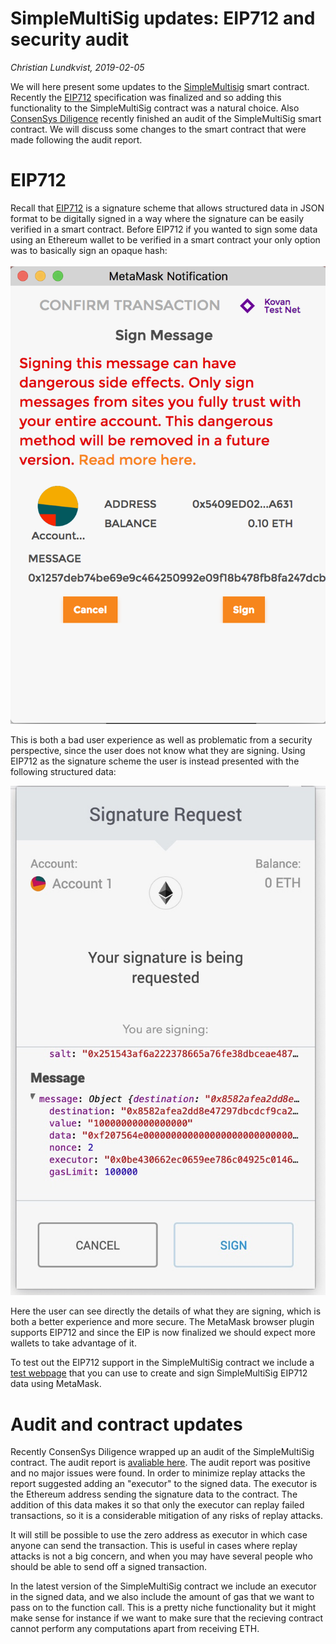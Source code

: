 # SimpleMultiSig updates: EIP712 and security audit

*Christian Lundkvist, 2019-02-05*

We will here present some updates to the [SimpleMultisig](https://github.com/christianlundkvist/simple-multisig) smart contract. Recently the [EIP712](https://eips.ethereum.org/EIPS/eip-712) specification was finalized and so adding this functionality to the SimpleMultiSig contract was a natural choice. Also [ConsenSys Diligence](https://consensys.net/diligence/) recently finished an audit of the SimpleMultiSig smart contract. We will discuss some changes to the smart contract that were made following the audit report.

# EIP712

Recall that [EIP712](https://eips.ethereum.org/EIPS/eip-712) is a signature scheme that allows structured data in JSON format to be digitally signed in a way where the signature can be easily verified in a smart contract. Before EIP712 if you wanted to sign some data using an Ethereum wallet to be verified in a smart contract your only option was to basically sign an opaque hash:

![](https://github.com/christianlundkvist/blog/blob/master/2019_02_05_simple_multisig_updates/files/metamask_no_eip712.png?raw=true)

This is both a bad user experience as well as problematic from a security perspective, since the user does not know what they are signing. Using EIP712 as the signature scheme the user is instead presented with the following structured data:

![](https://github.com/christianlundkvist/blog/blob/master/2019_02_05_simple_multisig_updates/files/metamask_eip712.png?raw=true)

Here the user can see directly the details of what they are signing, which is both a better experience and more secure. The MetaMask browser plugin supports EIP712 and since the EIP is now finalized we should expect more wallets to take advantage of it.

To test out the EIP712 support in the SimpleMultiSig contract we include a [test webpage](https://github.com/christianlundkvist/simple-multisig/blob/master/browsertest/index.html) that you can use to create and sign SimpleMultiSig EIP712 data using MetaMask.

# Audit and contract updates

Recently ConsenSys Diligence wrapped up an audit of the SimpleMultiSig contract. The audit report is [avaliable here](https://github.com/christianlundkvist/blog/blob/master/2019_02_05_simple_multisig_updates/files/multisig-diligence-audit.pdf?raw=true). The audit report was positive and no major issues were found. In order to minimize replay attacks the report suggested adding an "executor" to the signed data. The executor is the Ethereum address sending the signature data to the contract. The addition of this data makes it so that only the executor can replay failed transactions, so it is a considerable mitigation of any risks of replay attacks.

It will still be possible to use the zero address as executor in which case anyone can send the transaction. This is useful in cases where replay attacks is not a big concern, and when you may have several people who should be able to send off a signed transaction.

In the latest version of the SimpleMultiSig contract we include an executor in the signed data, and we also include the amount of gas that we want to pass on to the function call. This is a pretty niche functionality but it might make sense for instance if we want to make sure that the recieving contract cannot perform any computations apart from receiving ETH.
